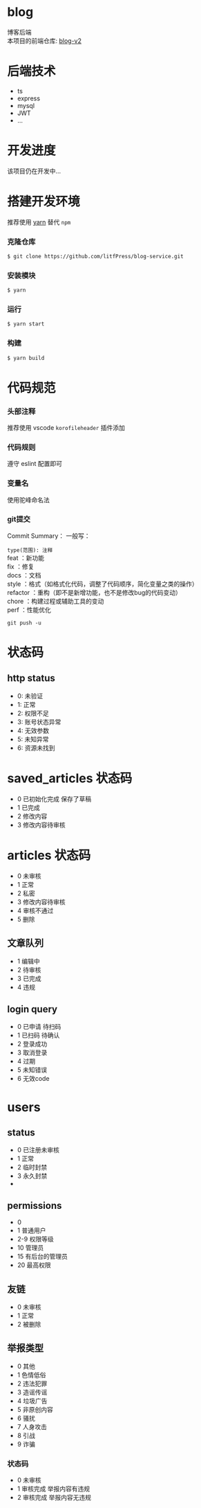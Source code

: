 # blog
博客后端  
本项目的前端仓库: [blog-v2](https://github.com/litfPress/blog-v2)

# 后端技术
- ts
- express
- mysql
- JWT
- ...

# 开发进度
该项目仍在开发中...

# 搭建开发环境
推荐使用 [yarn](https://www.yarnpkg.cn/) 替代 `npm`

### 克隆仓库
```bash
$ git clone https://github.com/litfPress/blog-service.git
```
### 安装模块
```bash
$ yarn
```
### 运行
```bash
$ yarn start
```
### 构建
```bash
$ yarn build
```

# 代码规范
### 头部注释
推荐使用 vscode `korofileheader` 插件添加

### 代码规则
遵守 eslint 配置即可

### 变量名
使用驼峰命名法

### git提交
Commit Summary：
一般写：

`type(范围): 注释`  
feat ：新功能  
fix ：修复  
docs ：文档  
style ：格式（如格式化代码，调整了代码顺序，简化变量之类的操作）  
refactor ：重构（即不是新增功能，也不是修改bug的代码变动）  
chore ：构建过程或辅助工具的变动  
perf ：性能优化  
<!-- test ：增加测试  
test ：单元测试   -->
`git push -u`  

# 状态码
## http status
- 0: 未验证
- 1: 正常
- 2: 权限不足
- 3: 账号状态异常
- 4: 无效参数
- 5: 未知异常
- 6: 资源未找到

# saved_articles 状态码
- 0 已初始化完成 保存了草稿
- 1 已完成
- 2 修改内容
- 3 修改内容待审核

# articles 状态码
- 0 未审核
- 1 正常
- 2 私密
- 3 修改内容待审核
- 4 审核不通过
- 5 删除

## 文章队列
- 1 编辑中
- 2 待审核
- 3 已完成
- 4 违规


## login query
- 0 已申请 待扫码
- 1 已扫码 待确认
- 2 登录成功
- 3 取消登录
- 4 过期
- 5 未知错误
- 6 无效code

# users
## status
- 0 已注册未审核
- 1 正常
- 2 临时封禁
- 3 永久封禁
- 
## permissions
- 0
- 1 普通用户
- 2-9 权限等级
- 10 管理员
- 15 有后台的管理员
- 20 最高权限

## 友链
- 0 未审核
- 1 正常
- 2 被删除


## 举报类型
- 0 其他
- 1 色情低俗
- 2 违法犯罪
- 3 造谣传谣
- 4 垃圾广告
- 5 非原创内容
- 6 骚扰
- 7 人身攻击
- 8 引战
- 9 诈骗

### 状态码
- 0 未审核
- 1 审核完成 举报内容有违规
- 2 审核完成 举报内容无违规
